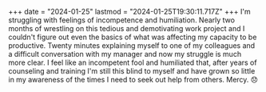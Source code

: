 +++
date = "2024-01-25"
lastmod = "2024-01-25T19:30:11.717Z"
+++
I'm struggling with feelings of incompetence and humiliation. Nearly two months of wrestling on this tedious and demotivating work project and I couldn't figure out even the basics of what was affecting my capacity to be productive. Twenty minutes explaining myself to one of my colleagues and a difficult conversation with my manager and now my struggle is much more clear. I feel like an incompetent fool and humiliated that, after years of counseling and training I'm still this blind to myself and have grown so little in my awareness of the times I need to seek out help from others. Mercy. 😞